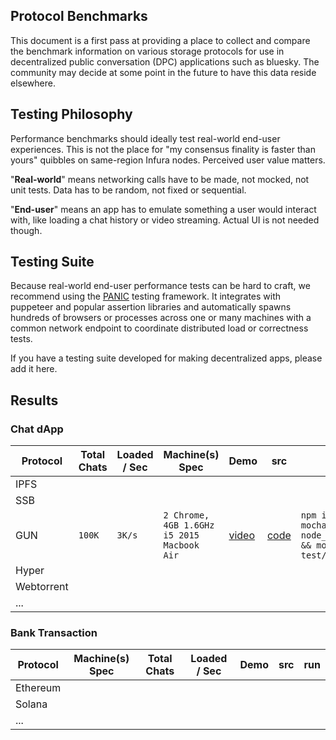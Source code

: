 ## Protocol Benchmarks

This document is a first pass at providing a place to collect and compare the benchmark information on various storage protocols for use in decentralized public conversation (DPC) applications such as bluesky. The community may decide at some point in the future to have this data reside elsewhere.

## Testing Philosophy

Performance benchmarks should ideally test real-world end-user experiences. This is not the place for "my consensus finality is faster than yours" quibbles on same-region Infura nodes. Perceived user value matters.

"**Real-world**" means networking calls have to be made, not mocked, not unit tests. Data has to be random, not fixed or sequential.

"**End-user**" means an app has to emulate something a user would interact with, like loading a chat history or video streaming. Actual UI is not needed though.

## Testing Suite

Because real-world end-user performance tests can be hard to craft, we recommend using the [PANIC](https://github.com/gundb/panic-server) testing framework. It integrates with puppeteer and popular assertion libraries and automatically spawns hundreds of browsers or processes across one or many machines with a common network endpoint to coordinate distributed load or correctness tests.

If you have a testing suite developed for making decentralized apps, please add it here.

## Results


### Chat dApp



| Protocol  | Total Chats | Loaded / Sec | Machine(s) Spec | Demo | src | run |
| - | - | - | - | - | - | - |
| IPFS | | | | | |
| SSB  | | | | | | |
| GUN | `100K` | `3K/s` | `2 Chrome, 4GB 1.6GHz i5 2015 Macbook Air` | [video](https://twitter.com/marknadal/status/1402406180576665600) | [code](https://github.com/amark/gun/blob/master/test/panic/chat.js) | `npm install gun mocha && cd node_modules/gun && mocha test/panic/chat.js ` |
| Hyper | | | | | | |
| Webtorrent | | | | | | |
| ... | | | | | | |

### Bank Transaction

| Protocol  | Machine(s) Spec | Total Chats | Loaded / Sec | Demo | src | run |
| - | - | - | - | - | - | - |
| Ethereum | | | | | |
| Solana | | | | | |
| ... | | | | | | |
